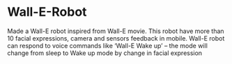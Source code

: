 # Wall-E-Robot
Made a Wall-E robot inspired from Wall-E movie. This robot have more than 10 facial expressions, camera and sensors feedback in mobile. Wall-E robot can respond to voice commands like ‘Wall-E Wake up’ – the mode will change from sleep to Wake up mode by change in facial expression
